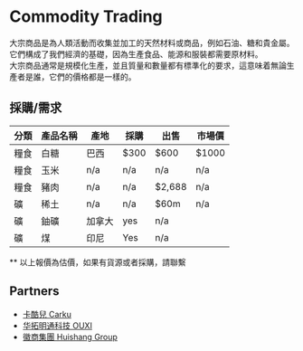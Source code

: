 # Commodity Trading

大宗商品是為人類活動而收集並加工的天然材料或商品，例如石油、糖和貴金屬。它們構成了我們經濟的基礎，因為生產食品、能源和服裝都需要原材料。  
大宗商品通常是規模化生產，並且質量和數量都有標準化的要求，這意味着無論生產者是誰，它們的價格都是一樣的。

## 採購/需求

| 分類 | 產品名稱 | 產地 | 採購 | 出售 | 市場價 |
| --- | --- | --- | --- | --- | --- |
| 糧食 | 白糖 | 巴西 | $300 | $600 | $1000 |
| 糧食 | 玉米 | n/a | n/a | n/a | n/a |
| 糧食 | 豬肉 | n/a | n/a | $2,688 | n/a |
| 礦 | 稀土 | n/a | n/a | $60m | n/a |
| 礦 | 鈾礦 | 加拿大 | yes | n/a | |
| 礦 | 煤 | 印尼 | Yes | n/a | |

\*\* 以上報價為估價，如果有貨源或者採購，請聯繫

## Partners

* [卡酷兒 Carku](https://www.car-ku.com/)
* [华拓明通科技 OUXI](https://ouxi.us/)
* [徽商集團 Huishang Group](http://www.huishang.com.cn/)
